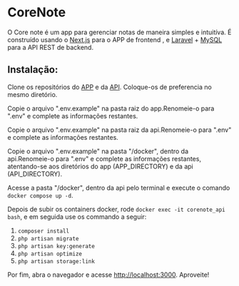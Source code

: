 # CoreNote

O Core note é um app para gerenciar notas de maneira simples e intuitíva. É construído usando o [Next.js](https://nextjs.org/) para o APP de frontend , e [Laravel](https://laravel.com/) + [MySQL](https://www.mysql.com/) para a API REST de backend.

## Instalação: 

Clone os repositórios do [APP](https://github.com/iuryveloso/corelab-challenge-web-app-php) e da [API](https://github.com/iuryveloso/corelab-api-challenge-php). Coloque-os de preferencia no mesmo diretório.

Copie o arquivo ".env.example" na pasta raiz do app.Renomeie-o para ".env" e complete as informações restantes.

Copie o arquivo ".env.example" na pasta raiz da api.Renomeie-o para ".env" e complete as informações restantes.

Copie o arquivo ".env.example" na pasta "/docker", dentro da api.Renomeie-o para ".env" e complete as informações restantes, atentando-se aos diretórios do app (APP_DIRECTORY) e da api (API_DIRECTORY).

Acesse a pasta "/docker", dentro da api pelo terminal e execute o comando ```docker compose up -d```.

Depois de subir os containers docker, rode ```docker exec -it corenote_api  bash```, e em seguida use os commando a seguir: 
  1. ```composer install```
  2. ```php artisan migrate```
  3. ```php artisan key:generate```
  4. ```php artisan optimize```
  5. ```php artisan storage:link```

Por fim, abra o navegador e acesse [http://localhost:3000](http://localhost:3000). Aproveite!
